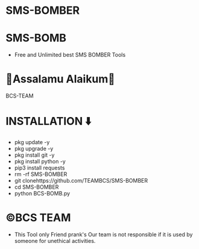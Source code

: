 # SMS-BOMBER

# SMS-BOMB
* Free and Unlimited best SMS BOMBER Tools

# 🖤Assalamu Alaikum🖤
BCS-TEAM


# INSTALLATION ⬇️
* pkg update -y
* pkg upgrade -y
* pkg install git -y
* pkg install python -y
* pip3 install requests
* rm -rf SMS-BOMBER
* git clonehttps://github.com/TEAMBCS/SMS-BOMBER
* cd SMS-BOMBER
* python BCS-BOMB.py

# ©️BCS TEAM
* This Tool only Friend prank's Our team is not responsible if it is used by someone for unethical activities.
